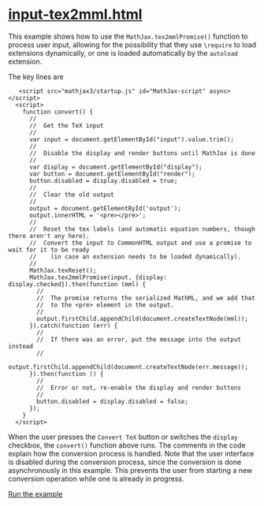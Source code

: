 # [input-tex2mml.html](https://mathjax.github.io/MathJax-demos-web/input-tex2mml.html)

This example shows how to use the `MathJax.tex2mmlPromise()` function to process user input, allowing for the possibility that they use `\require` to load extensions dynamically, or one is loaded automatically by the `autoload` extension.

The key lines are

```
   <script src="mathjax3/startup.js" id="MathJax-script" async></script>
  <script>
    function convert() {
      //
      //  Get the TeX input
      //
      var input = document.getElementById("input").value.trim();
      //
      //  Disable the display and render buttons until MathJax is done
      //
      var display = document.getElementById("display");
      var button = document.getElementById("render");
      button.disabled = display.disabled = true;
      //
      //  Clear the old output
      //
      output = document.getElementById('output');
      output.innerHTML = '<pre></pre>';
      //
      //  Reset the tex labels (and automatic equation numbers, though there aren't any here).
      //  Convert the input to CommonHTML output and use a promise to wait for it to be ready
      //    (in case an extension needs to be loaded dynamically).
      //
      MathJax.texReset();
      MathJax.tex2mmlPromise(input, {display: display.checked}).then(function (mml) {
        //
        //  The promise returns the serialized MathML, and we add that
        //  to the <pre> element in the output.
        //
        output.firstChild.appendChild(document.createTextNode(mml));
      }).catch(function (err) {
        //
        //  If there was an error, put the message into the output instead
        //
        output.firstChild.appendChild(document.createTextNode(err.message));
      }).then(function () {
        //
        //  Error or not, re-enable the display and render buttons
        //
        button.disabled = display.disabled = false;
      });
    }
  </script>
```

When the user presses the `Convert TeX` button or switches the `display` checkbox, the `convert()` function above runs.  The comments in the code explain how the conversion process is handled.  Note that the user interface is disabled during the conversion process, since the conversion is done asynchronously in this example.  This prevents the user from starting a new conversion operation while one is already in progress.

[Run the example](https://mathjax.github.io/MathJax-demos-web/input-tex2mml.html)
